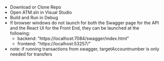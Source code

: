 * Download or Clone Repo
* Open ATM.sln in Visual Studio
* Build and Run in Debug
* If browser windows do not launch for both the Swagger page for the API and the React UI for the Front End, they can be launched at the following:
  * backend: "https://localhost:7084/swagger/index.html"
  * frontend: "https://localhost:53257/"
* note: if running transactions from swagger, targetAccountnumber is only needed for transfers
